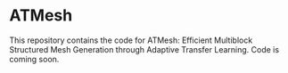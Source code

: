 # ATMesh
This repository contains the code for ATMesh: Efficient Multiblock Structured Mesh Generation through Adaptive Transfer Learning.  Code is coming soon.
